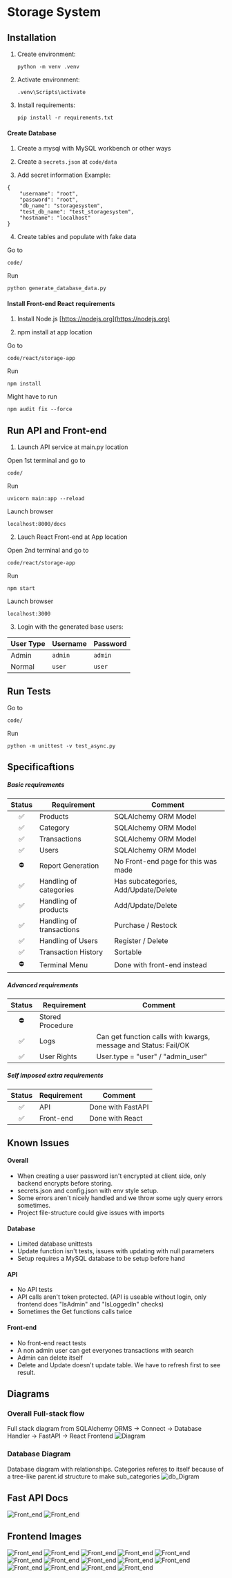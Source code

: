 # Storage System

## Installation

1. Create environment:
    ```
    python -m venv .venv
    ```

2. Activate environment:
    ```
    .venv\Scripts\activate
    ```

3. Install requirements:
    ```
    pip install -r requirements.txt
    ```

#### Create Database

1. Create a mysql with MySQL workbench or other ways

2. Create a `secrets.json` at `code/data`

3. Add secret information
Example:
```
{   
    "username": "root",
    "password": "root",
    "db_name": "storagesystem",
    "test_db_name": "test_storagesystem",
    "hostname": "localhost"
}
```
4. Create tables and populate with fake data

Go to
```
code/
```
Run
```
python generate_database_data.py
```

#### Install Front-end React requirements
1. Install Node.js
    [https://nodejs.org](https://nodejs.org)

2. npm install at app location

Go to
```
code/react/storage-app
```
Run
```
npm install
```
Might have to run
```
npm audit fix --force
```


## Run API and Front-end

1. Launch API service at main.py location

Open 1st terminal and go to
```
code/
```
Run
```
uvicorn main:app --reload
```
Launch browser
```
localhost:8000/docs
```

2. Lauch React Front-end at App location

Open 2nd terminal and go to
```
code/react/storage-app 
```
Run
```
npm start
```
Launch browser
```
localhost:3000
```

3. Login with the generated base users:

| User Type | Username | Password |
| --------- | -------- | -------- |
| Admin     | `admin`  | `admin`  |
| Normal    | `user`   | `user`   |

## Run Tests

Go to
```
code/
```
Run
```
python -m unittest -v test_async.py
```

## Specificaftions

##### Basic requirements
Status | Requirement | Comment
:---:| --- | ---
✅| Products | SQLAlchemy ORM Model
✅| Category | SQLAlchemy ORM Model
✅| Transactions | SQLAlchemy ORM Model
✅| Users | SQLAlchemy ORM Model
⛔| Report Generation | No Front-end page for this was made
✅| Handling of categories | Has subcategories, Add/Update/Delete
✅| Handling of products | Add/Update/Delete
✅| Handling of transactions | Purchase / Restock
✅| Handling of Users | Register / Delete
✅| Transaction History | Sortable
⛔| Terminal Menu | Done with front-end instead



##### Advanced requirements
Status | Requirement | Comment 
:---:| --- | ---
⛔| Stored Procedure |
✅| Logs | Can get function calls with kwargs, message and Status: Fail/OK
✅| User Rights | User.type = "user" / "admin_user"

##### Self imposed extra requirements
Status | Requirement | Comment
:---:| --- | ---
✅| API | Done with FastAPI
✅| Front-end | Done with React


## Known Issues

#### Overall
- When creating a user password isn't encrypted at client side, only backend encrypts before storing.
- secrets.json and config.json with env style setup.
- Some errors aren't nicely handled and we throw some ugly query errors sometimes.
- Project file-structure could give issues with imports

#### Database
- Limited database unittests
- Update function isn't tests, issues with updating with null parameters
- Setup requires a MySQL database to be setup before hand

#### API
- No API tests
- API calls aren't token protected. (API is useable without login, only frontend does "IsAdmin" and "IsLoggedIn" checks)
- Sometimes the Get functions calls twice

#### Front-end
- No front-end react tests
- A non admin user can get everyones transactions with search
- Admin can delete itself
- Delete and Update doesn't update table. We have to refresh first to see result.

## Diagrams

### Overall Full-stack flow
Full stack diagram from SQLAlchemy ORMS -> Connect -> Database Handler -> FastAPI -> React Frontend
![Diagram](diagrams/project_diagram.svg)

### Database Diagram
Database diagram with relationships. Categories referes to itself because of a tree-like parent.id structure to make sub_categories
![db_Digram](diagrams/MySQL_db.png)

## Fast API Docs
![Front_end](ui_images/9.png)
![Front_end](ui_images/16.png)

## Frontend Images

![Front_end](ui_images/1.png)
![Front_end](ui_images/2.png)
![Front_end](ui_images/3.png)
![Front_end](ui_images/4.png)
![Front_end](ui_images/5.png)
![Front_end](ui_images/6.png)
![Front_end](ui_images/7.png)
![Front_end](ui_images/8.png)
![Front_end](ui_images/10.png)
![Front_end](ui_images/11.png)
![Front_end](ui_images/12.png)
![Front_end](ui_images/13.png)
![Front_end](ui_images/14.png)
![Front_end](ui_images/15.png)

